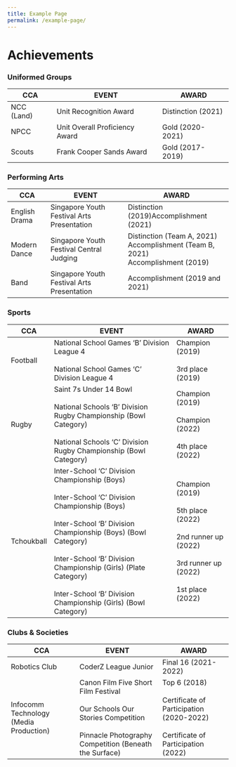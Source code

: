 ```yaml
---
title: Example Page
permalink: /example-page/
---
```

# **Achievements**

### Uniformed Groups

| CCA 	| EVENT 	| AWARD 	|
|---	|---	|---	|
| NCC (Land) 	| Unit Recognition Award 	| Distinction (2021) 	|
| NPCC 	| Unit Overall Proficiency Award  	| Gold (2020-2021) 	|
| Scouts 	| Frank Cooper Sands Award  	| Gold (2017-2019) 	|



### Performing Arts

| CCA 	| EVENT 	| AWARD 	|
|---	|---	|---	|
| English Drama  	| Singapore Youth Festival Arts Presentation  	| Distinction (2019)Accomplishment (2021) 	|
| Modern Dance 	| Singapore Youth Festival Central Judging   	| Distinction (Team A, 2021)<br>Accomplishment (Team B, 2021)<br>Accomplishment (2019) 	|
| Band 	| Singapore Youth Festival Arts Presentation  	| Accomplishment (2019 and 2021) 	|


### Sports

| CCA 	| EVENT 	| AWARD 	|
|---	|---	|---	|
| Football 	| National School Games ‘B’ Division League 4<br><br>National School Games ‘C’ Division League 4 	| Champion (2019)<br><br>3rd place (2019) 	|
| Rugby 	| Saint 7s Under 14 Bowl<br><br>National Schools ‘B’ Division Rugby Championship (Bowl Category)<br><br>National Schools ‘C’ Division Rugby Championship (Bowl Category) 	| Champion (2019)<br><br>Champion (2022)<br><br>4th place (2022) 	|
| Tchoukball 	| Inter-School ‘C’ Division Championship (Boys)<br><br>Inter-School ‘C’ Division Championship (Boys)<br><br>Inter-School ‘B’ Division Championship (Boys) (Bowl Category)<br><br>Inter-School ‘B’ Division Championship (Girls) (Plate Category)<br><br>Inter-School ‘B’ Division Championship (Girls) (Bowl Category) 	| Champion (2019)<br><br>5th place (2022)<br><br>2nd runner up (2022)<br><br>3rd runner up (2022)<br><br>1st place (2022) 	|


### Clubs & Societies



| CCA 	| EVENT 	| AWARD 	|
|---	|---	|---	|
| Robotics Club 	| CoderZ League Junior   	| Final 16 (2021-2022)  	|
| Infocomm Technology (Media Production) 	| Canon Film Five Short Film Festival <br><br>Our Schools Our Stories Competition <br><br>Pinnacle Photography Competition (Beneath the Surface)  	| Top 6 (2018)<br><br>Certificate of Participation (2020-2022)<br><br>Certificate of Participation (2022) 	|
